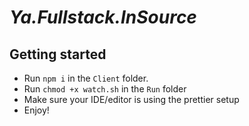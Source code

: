 # ___Ya.Fullstack.InSource___

## Getting started

- Run `npm i` in the `Client` folder.
- Run `chmod +x watch.sh` in the `Run` folder
- Make sure your IDE/editor is using the prettier setup
- Enjoy!
